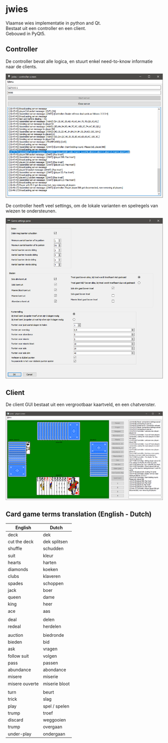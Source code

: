 # jwies
Vlaamse wies implementatie in python and Qt.  
Bestaat uit een controller en een client.  
Gebouwd in PyQt5.

## Controller
De controller bevat alle logica, en stuurt enkel need-to-know informatie naar de clients.
  
![controller main window](doc/controller_main_window.png)

De controller heeft veel settings, om de lokale varianten en spelregels van wiezen te ondersteunen.
  
![controller settings](doc/controller_configuration.png)

## Client
De client GUI bestaat uit een vergrootbaar kaartveld, en een chatvenster.
  
![controller settings](doc/player_main_window.png)

## Card game terms translation (English - Dutch)
| English        	| Dutch         	|
|----------------	|---------------	|
| deck           	| dek           	|
| cut the deck   	| dek splitsen  	|
| shuffle        	| schudden      	|
| suit           	| kleur         	|
| hearts         	| harten        	|
| diamonds       	| koeken        	|
| clubs          	| klaveren      	|
| spades         	| schoppen      	|
| jack           	| boer          	|
| queen          	| dame          	|
| king           	| heer          	|
| ace            	| aas           	|
|                	|               	|
| deal           	| delen         	|
| redeal         	| herdelen      	|
|                	|               	|
| auction        	| biedronde     	|
| bieden         	| bid           	|
| ask            	| vragen        	|
| follow suit    	| volgen        	|
| pass           	| passen        	|
| abundance      	| abondance     	|
| misere         	| miserie       	|
| misere ouverte 	| miserie bloot 	|
|                	|               	|
| turn           	| beurt         	|
| trick          	| slag          	|
| play           	| spel / spelen 	|
| trump          	| troef         	|
| discard        	| weggooien     	|
| trump          	| overgaan      	|
| under-play     	| ondergaan     	|
